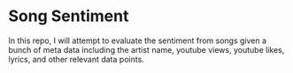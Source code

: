 # Song Sentiment

In this repo, I will attempt to evaluate the sentiment from songs given a bunch of meta data including the artist name, youtube views, youtube likes, lyrics, and other relevant data points. 
